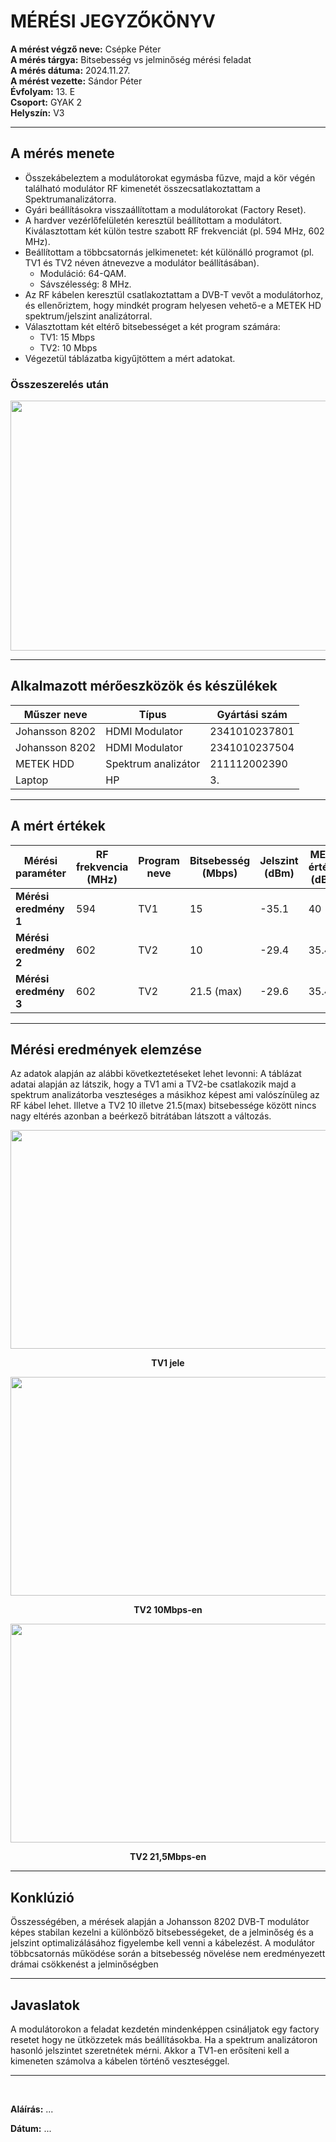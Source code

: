 # MÉRÉSI JEGYZŐKÖNYV

**A mérést végző neve:** Csépke Péter  
**A mérés tárgya:** Bitsebesség vs jelminőség mérési feladat  
**A mérés dátuma:** 2024.11.27.  
**A mérést vezette:** Sándor Péter  
**Évfolyam:** 13. E  
**Csoport:** GYAK 2  
**Helyszín:** V3  

---

## A mérés menete 
   - Összekábeleztem a modulátorokat egymásba fűzve, majd a kör végén található modulátor RF kimenetét összecsatlakoztattam a Spektrumanalizátorra.  
   - Gyári beállításokra visszaállítottam a modulátorokat (Factory Reset).  
   - A hardver vezérlőfelületén keresztül beállítottam a modulátort. Kiválasztottam két külön testre szabott RF frekvenciát (pl. 594 MHz, 602 MHz).  
   - Beállítottam a többcsatornás jelkimenetet: két különálló programot (pl. TV1 és TV2 néven átnevezve a modulátor beállításában).  
      - Moduláció: 64-QAM.
      - Sávszélesség: 8 MHz.
   - Az RF kábelen keresztül csatlakoztattam a DVB-T vevőt a modulátorhoz, és ellenőriztem, hogy mindkét program helyesen vehető-e a METEK HD spektrum/jelszint analizátorral.
   - Választottam két eltérő bitsebességet a két program számára:
     - TV1: 15 Mbps
     - TV2: 10 Mbps  
   - Végezetül táblázatba kigyűjtöttem a mért adatokat.  

 ### Összeszerelés után
 <p align="center">
   <img src="https://github.com/user-attachments/assets/12b4b172-3480-446c-98d7-5a1b389832a2" width="600" height="400">
 </p>

---

## Alkalmazott mérőeszközök és készülékek  

| Műszer neve | Típus          | Gyártási szám |
| ---------------- | ---------------- | -------------- | 
| Johansson 8202      | HDMI Modulator     | 2341010237801         | 
|       Johansson 8202            | HDMI Modulator   | 2341010237504     |
|           METEK HDD       | Spektrum analizátor | 211112002390         | 
| Laptop    | HP      | 3.        | 
 
---

## A mért értékek

| Mérési paraméter   | RF frekvencia (MHz) | Program neve | Bitsebesség (Mbps) | Jelszint (dBm) | MER érték (dB) |
|--------------------|---------------------|--------------|--------------------|----------------|----------------|
| **Mérési eredmény 1** | 594              | TV1          | 15                 | -35.1             | 40             |
| **Mérési eredmény 2** | 602              | TV2          | 10                 | -29.4             | 35.4             |
| **Mérési eredmény 3** | 602              | TV2          | 21.5 (max)         | -29.6             | 35.4             |

---

## Mérési eredmények elemzése
Az adatok alapján az alábbi következtetéseket lehet levonni:
A táblázat adatai alapján az látszik, hogy a TV1 ami a TV2-be csatlakozik majd a spektrum analizátorba veszteséges a másikhoz képest ami valószínüleg az RF kábel lehet. Illetve a TV2 10 illetve 21.5(max) bitsebessége között nincs nagy eltérés azonban a beérkező bitrátában látszott a változás.  
<p align="center">
  <img src="https://github.com/user-attachments/assets/17dee039-6b2e-4305-b3f0-8734a564cf20" width="600" height="350">
</p>  
<p align="center"><strong>TV1 jele</strong></p>

<p align="center">  
  <img src="https://github.com/user-attachments/assets/f20d1768-15a6-4718-8e4f-f326cbed4f72" width="600" height="350">
</p>  
<p align="center"><strong>TV2 10Mbps-en</strong></p>

<p align="center">  
  <img src="https://github.com/user-attachments/assets/665bc0f2-4c3f-47eb-aa86-1d649fc94c9b" width="600" height="350">
</p>  
<p align="center"><strong>TV2 21,5Mbps-en</strong></p>

---

## Konklúzió  
Összességében, a mérések alapján a Johansson 8202 DVB-T modulátor képes stabilan kezelni a különböző bitsebességeket, de a jelminőség és a jelszint optimalizálásához figyelembe kell venni a kábelezést. A modulátor többcsatornás működése során a bitsebesség növelése nem eredményezett drámai csökkenést a jelminőségben  

---

## Javaslatok  
A modulátorokon a feladat kezdetén mindenképpen csináljatok egy factory resetet hogy ne ütközzetek más beállításokba. Ha a spektrum analizátoron hasonló jelszintet szeretnétek mérni. Akkor a TV1-en erősíteni kell a kimeneten számolva a kábelen történő veszteséggel.  

---

<br>

**Aláírás:** ...

**Dátum:** ...


